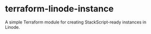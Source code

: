 # terraform-linode-instance

A simple Terraform module for creating StackScript-ready instances in Linode.
